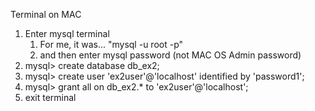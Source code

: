 Terminal on MAC
1) Enter mysql terminal
	1) For me, it was... "mysql -u root -p"
	2) and then enter mysql password (not MAC OS Admin password)
2) mysql> create database db_ex2;
3) mysql> create user 'ex2user'@'localhost' identified by 'password1';
4) mysql> grant all on db_ex2.* to 'ex2user'@'localhost';
5) exit terminal
